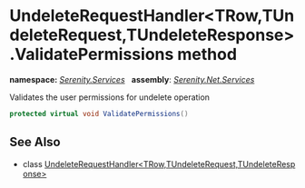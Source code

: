 # UndeleteRequestHandler&lt;TRow,TUndeleteRequest,TUndeleteResponse&gt;.ValidatePermissions method
**namespace:** *[Serenity.Services](../../README.md#serenity.services-namespace)*   **assembly**: *[Serenity.Net.Services](../../README.md)*

Validates the user permissions for undelete operation

```csharp
protected virtual void ValidatePermissions()
```

## See Also

* class [UndeleteRequestHandler&lt;TRow,TUndeleteRequest,TUndeleteResponse&gt;](../UndeleteRequestHandler-3.md)